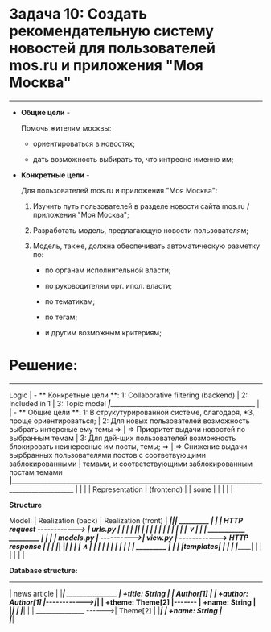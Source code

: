 Задача 10: Создать рекомендательную систему новостей для пользователей mos.ru и приложения "Моя Москва"
======================================================================================================
------------------------------------------------------------------------------------------------------

- **Общие цели** - 

    Помочь жителям москвы:
    
    - ориентироваться в новостях; 

    - дать возможность выбирать то, что интресно именно им;


- **Конкретные цели** - 

    Для пользователей mos.ru и приложения "Моя Москва":

     1. Изучить путь пользователей в разделе новости сайта mos.ru / приложения "Моя Москва"; 

     2. Разработать модель, предлагающую новости пользователям;
     
     3. Модель, также, должна обеспечивать автоматическую разметку по:

        - по органам исполнительной власти;
  
        - по руководителям орг. ипол. власти;
  
        - по тематикам;
  
        - по тегам;
  
        - и другим возможным критериям;
 

Решение:
======================================================================================================
------------------------------------------------------------------------------------------------------

 Logic          |   - ** Конкретные цели **: 1: Collaborative filtering
 (backend)      |                            2: Included in 1
                |                            3: Topic model
 _______________|____________________________________________________________
                |
                |   - ** Общие цели **: 1: В струкутурированной системе, благодаря, *3, проще ориентироваться;
                |                       2: Для новых пользователей возможность выбрать интерсные ему темы =>
                |                          => Приоритет выдачи новостей по выбранным темам
                |                       3: Для дей-щих пользователей возможность блокировать неинересные им посты, темы; =>
                |                          => Снижение выдачи вырбранных пользователями постов с соответвующими заблокированными
                |                             темами, и соответствующими заблокированным постам темами 
________________|__________________________________________________________________________________________________________________
                |
                |
                |
                |
Representation  |
(frontend)      |
                |                               some
                |
                |
                |
                |
                |
                
**Structure**

  Model:                                                                    | Realization (back)          | Realization (front)         |
  __________________________________________________________________________|_____________________________|_____________________________|
                                _________                                   |                             |                             |
  HTTP request ------------>   | urls.py |                                  |                             |                             |
                               |_________|                                  |                             |                             |
                                    |                                       |                             |                             |
                                    |                                       |                             |                             |
                                    ∨                                       |                             |                             |
       ___________              _________                                   |                             |                             |
      | models.py | ---------->| view.py | ------------> HTTP response      |                             |                             |
      |___________|            |_________|                                  |                             |                             |
                                    ∧                                       |                             |                             |
                                    |                                       |                             |                             |
                                    |                                       |                             |                             |
                                _________                                   |                             |                             |
                               |templates|                                  |                             |                             |
                               |_________|                                  |                             |                             |
                                                                            |                             |                             |
                                                                            
**Database structure:**

   _____________________
  |     news article    |
  |_____________________|              _______________
  | +title: String      |             |   Author[1]   |
  | +author: Author[1]  |------------>|_______________|
  | +theme: Theme[2]    |-------      | +name: String |        
  |_____________________|      |      |_______________|
                               |
                               |       _______________
                               ------>|    Theme[2]   |
                                      |_______________|
                                      | +name: String |        
                                      |_______________|

  
